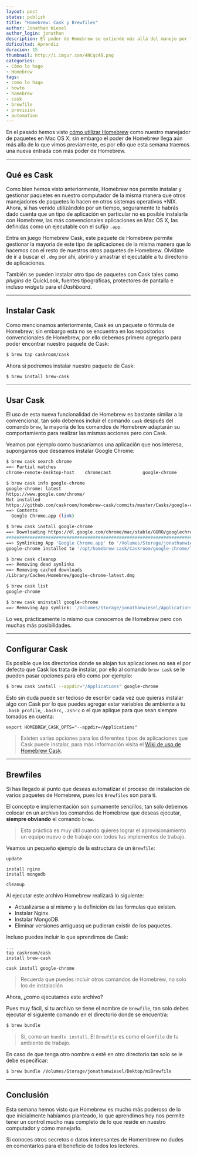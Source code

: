 ```yaml
---
layout: post
status: publish
title: "Homebrew: Cask y Brewfiles"
author: Jonathan Wiesel
author_login: jonathan
description: El poder de Homebrew se extiende más allá del manejo por terminal de nuestras aplicaciones de línea de comandos, aprende más en esta nueva entrada.
dificultad: Aprendiz
duracion: 15
thumbnail: http://i.imgur.com/4NCqc4B.png
categories:
- Cómo lo hago
- Homebrew
tags:
- como lo hago
- howto
- homebrew
- cask
- brewfile
- provision
- automation
---
```

En el pasado hemos visto [cómo utilizar Homebrew](http://codehero.co/como-lo-hago-instalar-homebrew/) como nuestro manejador de paquetes
en Mac OS X; sin embargo el poder de Homebrew llega aún más alla de lo que vimos previamente, es por ello que esta semana traemos una nueva
entrada con más poder de Homebrew.

***

## Qué es Cask

Como bien hemos visto anteriormente, Homebrew nos permite instalar y gestionar paquetes en nuestro computador de la misma manera que
otros manejadores de paquetes lo hacen en otros sistemas operativos *NIX. Ahora, si has venido utilizándolo por un tiempo, seguramente
te habrás dado cuenta que un tipo de aplicación en particular no es posible instalarla con Homebrew, las más convencionales aplicaciones
en Mac OS X, las definidas como un ejecutable con el sufijo `.app`.  

Entra en juego Homebrew Cask, este paquete de Homebrew permite gestionar la mayoría de
este tipo de aplicaciones de la misma manera que lo hacemos con el resto de nuestros otros paquetes de Homebrew. Olvídate de ir a
buscar el `.dmg` por ahí, abrirlo y arrastrar el ejecutable a tu directorio de aplicaciones.

También se pueden instalar otro tipo de paquetes con Cask tales como *plugins* de QuickLook, fuentes tipográficas, protectores de pantalla
e incluso *widgets* para el *Dashboard*.

***

## Instalar Cask

Como mencionamos anteriormente, Cask es un paquete o fórmula de Homebrew; sin embargo esta no se encuentra en los repositorios convencionales
de Homebrew, por ello debemos primero agregarlo para poder encontrar nuestro paquete de Cask:

```sh
$ brew tap caskroom/cask
```

Ahora si podremos instalar nuestro paquete de Cask:

```sh
$ brew install brew-cask
```

***

## Usar Cask

El uso de esta nueva funcionalidad de Homebrew es bastante similar a la convencional, tan solo debemos incluir el comando `cask` después
del comando `brew`, la mayoría de los comandos de Homebrew adaptarán su comportamiento para realizar las mismas acciones pero con Cask.

Veamos por ejemplo como buscaríamos una aplicación que nos interesa, supongamos que deseamos instalar Google Chrome:

```sh
$ brew cask search chrome
==> Partial matches
chrome-remote-desktop-host    chromecast		    google-chrome

$ brew cask info google-chrome
google-chrome: latest
https://www.google.com/chrome/
Not installed
https://github.com/caskroom/homebrew-cask/commits/master/Casks/google-chrome.rb
==> Contents
  Google Chrome.app (link)

$ brew cask install google-chrome
==> Downloading https://dl.google.com/chrome/mac/stable/GGRO/googlechrome.dmg
######################################################################## 100.0%
==> Symlinking App 'Google Chrome.app' to '/Volumes/Storage/jonathanwiesel/Applications/Google Chrome.app'
google-chrome installed to '/opt/homebrew-cask/Caskroom/google-chrome/latest' (228 files, 151M)

$ brew cask cleanup
==> Removing dead symlinks
==> Removing cached downloads
/Library/Caches/Homebrew/google-chrome-latest.dmg

$ brew cask list
google-chrome

$ brew cask uninstall google-chrome
==> Removing App symlink: '/Volumes/Storage/jonathanwiesel/Applications/Google Chrome.app'
```

Lo ves, prácticamente lo mismo que conocemos de Homebrew pero con muchas más posibilidades.

***

## Configurar Cask

Es posible que los directorios donde se alojan tus aplicaciones no sea el por defecto que Cask los trata de instalar, por ello al comando
`brew cask` se le pueden pasar opciones para ello como por ejemplo:

```sh
$ brew cask install --appdir="/Applications" google-chrome
```

Esto sin duda puede ser tedioso de escribir cada vez que quieras instalar algo con Cask por lo que puedes agregar estar variables
de ambiente a tu `.bash_profile`, `.bashrc`, `.zshrc` o el que aplique para que sean siempre tomados en cuenta:

```
export HOMEBREW_CASK_OPTS="--appdir=/Applications"
```

> Existen varias opciones para los diferentes tipos de aplicaciones que Cask puede instalar, para más información visita el [Wiki
de uso de Homebrew Cask](https://github.com/caskroom/homebrew-cask/blob/master/USAGE.md#options).

***

## Brewfiles

Si has llegado al punto que deseas automatizar el proceso de instalación de varios paquetes de Homebrew, pues los `Brewfiles` son para ti.

El concepto e implementación son sumamente sencillos, tan solo debemos colocar en un archivo los comandos de Homebrew que deseas ejecutar,
**siempre obviando** el comando `brew`.

> Esta práctica es muy útil cuando quieres lograr el aprovisionamiento un equipo nuevo o de trabajo con todos tus implementos de trabajo.

Veamos un pequeño ejemplo de la estructura de un `Brewfile`:

```
update

install nginx
install mongodb

cleanup
```

Al ejecutar este archivo Homebrew realizará lo siguiente:

* Actualizarse a sí mismo y la definición de las formulas que existen.
* Instalar Nginx.
* Instalar MongoDB.
* Eliminar versiones antíguasq ue pudieran existir de los paquetes.

Incluso puedes incluir lo que aprendimos de Cask:

```
...
tap caskroom/cask
install brew-cask

cask install google-chrome
```

> Recuerda que puedes incluir otros comandos de Homebrew, no solo los de instalación

Ahora, ¿como ejecutamos este archivo?

Pues muy fácil, si tu archivo se tiene el nombre de `Brewfile`, tan solo debes ejecutar el siguiente comando en el directorio donde se
encuentra:

```sh
$ brew bundle
```

> Sí, como un `bundle install`. El `Brewfile` es como el `Gemfile` de tu ambiente de trabajo.

En caso de que tenga otro nombre o esté en otro directorio tan solo se le debe especificar:

```sh
$ brew bundle /Volumes/Storage/jonathanwiesel/Dektop/miBrewfile
```

***

## Conclusión

Esta semana hemos visto que Homebrew es mucho más poderoso de lo que inicialmente habíamos planteado, lo que aprendimos hoy nos permite
tener un control mucho más completo de lo que reside en nuestro computador y cómo manejarlo.

Si conoces otros secretos o datos interesantes de Homembrew no dudes en comentarlos para el beneficio de todos los lectores.
